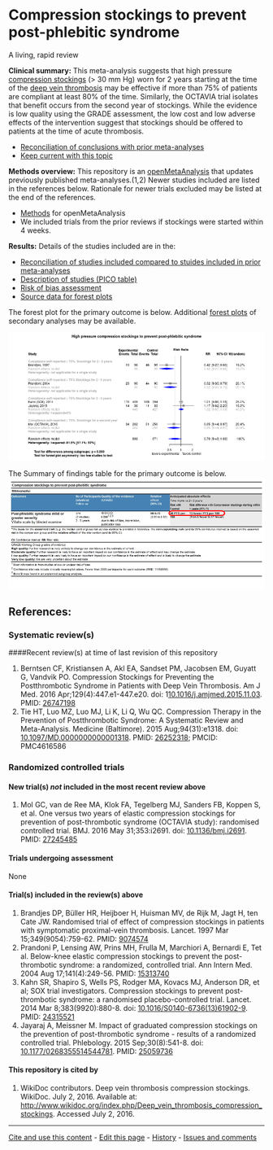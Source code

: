 Compression stockings to prevent post-phlebitic syndrome
=================================

A living, rapid review

**Clinical summary:** This meta-analysis suggests that high pressure [compression stockings](http://www.wikidoc.org/index.php/Deep_vein_thrombosis_compression_stockings) (> 30 mm Hg) worn for 2 years starting at the time of the [deep vein thrombosis](http://www.wikidoc.org/index.php/Deep_vein_thrombosis) may be effective if more than 75% of patients are compliant at least 80% of the time. Similarly, the OCTAVIA trial isolates that benefit occurs from the second year of stockings. While the evidence is low quality using the GRADE assessment, the low cost and low adverse effects of the intervention suggest that stockings should be offered to patients at the time of acute thrombosis.

* [Reconciliation of conclusions with prior meta-analyses](../../tree/master/files/reconciliation-tables/Reconciliation%20of%20conclusions.csv)
* [Keep current with this topic](../files/searching/Keep-up.md)

**Methods overview:** This repository is an [openMetaAnalysis](https://openmetaanalysis.github.io/) that updates previously published meta-analyses.(1,2) Newer studies included are listed in the references below. Rationale for newer trials excluded may be listed at the end of the references.
* [Methods](http://openmetaanalysis.github.io/methods.html) for openMetaAnalysis
* We included trials from the prior reviews if stockings were started within 4 weeks.

**Results:** Details of the studies included are in the:
* [Reconciliation of studies included compared to stuides included in prior meta-analyses](../../tree/master/files/reconciliation-tables/Reconciliation%20of%20studies.csv)
* [Description of studies (PICO table)](../../tree/master/files/study-details/pico-table.md)
* [Risk of bias assessment](../../tree/master/files/study-details/risk-of-bias.md)
* [Source data for forest plots](../../tree/master/files/data)

The forest plot for the primary outcome is below. Additional [forest plots](../../tree/master/files/forest-plots) of secondary analyses may be available. 

![Principle results](https://raw.githubusercontent.com/openMetaAnalysis/Compression-stockings-to-prevent-post-phlebitic-syndrome/master/files/forest-plots/Outcome-Primary.png "Principle results - forest plot")

The Summary of findings table for the primary outcome is below.
![Summary of findings table](https://raw.githubusercontent.com/openMetaAnalysis/Compression-stockings-to-prevent-post-phlebitic-syndrome/master/files/GRADE-profiles/Summary-of-findings-table.png "Summary of findings table")

References:
----------------------------------

### Systematic review(s)
####Recent review(s) at time of last revision of this repository
1. Berntsen CF, Kristiansen A, Akl EA, Sandset PM, Jacobsen EM, Guyatt G, Vandvik
PO. Compression Stockings for Preventing the Postthrombotic Syndrome in Patients 
with Deep Vein Thrombosis. Am J Med. 2016 Apr;129(4):447.e1-447.e20. doi:
1[10.1016/j.amjmed.2015.11.03](http://dx.doi.org/10.1016/j.amjmed.2015.11.03). PMID: [26747198](http://pubmed.gov/26747198)
2. Tie HT, Luo MZ, Luo MJ, Li K, Li Q, Wu QC. Compression Therapy in the
Prevention of Postthrombotic Syndrome: A Systematic Review and Meta-Analysis.
Medicine (Baltimore). 2015 Aug;94(31):e1318. doi: [10.1097/MD.0000000000001318](http://dx.doi.org/10.1097/MD.0000000000001318). PMID: [26252318](http://pubmed.gov/26252318); PMCID: PMC4616586

### Randomized controlled trials
#### New trial(s) *not* included in the most recent review above
1. Mol GC, van de Ree MA, Klok FA, Tegelberg MJ, Sanders FB, Koppen S, et al. One versus two years of elastic compression 
stockings for prevention of post-thrombotic syndrome (OCTAVIA study): randomised controlled trial. BMJ. 2016 May 31;353:i2691. doi: [10.1136/bmj.i2691](http://dx.doi.org/10.1136/bmj.i2691). PMID: [27245485](http://pubmed.gov/27245485)

#### Trials undergoing assessment
None

#### Trial(s) included in the review(s) above
1. Brandjes DP, Büller HR, Heijboer H, Huisman MV, de Rijk M, Jagt H, ten Cate JW. Randomised trial of effect of compression stockings in patients with symptomatic proximal-vein thrombosis. Lancet. 1997 Mar 15;349(9054):759-62. PMID: [9074574](http://pubmed.gov/9074574)
2. Prandoni P, Lensing AW, Prins MH, Frulla M, Marchiori A, Bernardi E, Tet al. Below-knee elastic compression stockings to
prevent the post-thrombotic syndrome: a randomized, controlled trial. Ann Intern  Med. 2004 Aug 17;141(4):249-56. PMID: [15313740](http://pubmed.gov/15313740)
3. Kahn SR, Shapiro S, Wells PS, Rodger MA, Kovacs MJ, Anderson DR, et al; SOX trial investigators. Compression stockings to prevent post-thrombotic syndrome: a randomised placebo-controlled trial. Lancet. 2014 Mar 8;383(9920):880-8. doi: [10.1016/S0140-6736(13)61902-9](http://dx.doi.org/10.1016/S0140-6736(13)61902-9).  PMID: [24315521](http://pubmed.gov/24315521)
4. Jayaraj A, Meissner M. Impact of graduated compression stockings on the prevention of post-thrombotic syndrome - results of a randomized controlled trial. Phlebology. 2015 Sep;30(8):541-8. doi: [10.1177/0268355514544781](http://dx.doi.org/10.1177/0268355514544781). PMID: [25059736](http://pubmed.gov/25059736)

#### This repository is cited by
1. WikiDoc contributors. Deep vein thrombosis compression stockings. WikiDoc. July 2, 2016. Available at: <a href="http://www.wikidoc.org/index.php/Deep_vein_thrombosis_compression_stockings">http://www.wikidoc.org/index.php/Deep_vein_thrombosis_compression_stockings</a>. Accessed July 2, 2016. 

-------------------------------
[Cite and use this content](https://github.com/openMetaAnalysis/openMetaAnalysis.github.io/blob/master/reusing.MD)  - [Edit this page](../../edit/master/README.md) - [History](../../commits/master/README.md)  - 
[Issues and comments](../../issues?q=is%3Aboth+is%3Aissue)
